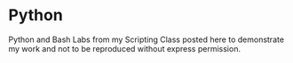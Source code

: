# Python
Python and Bash Labs from my Scripting Class posted here to demonstrate my work and not to be reproduced without express permission.
